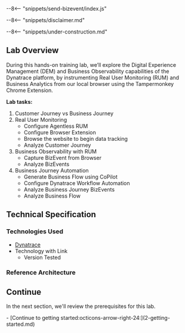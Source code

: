 --8<-- "snippets/send-bizevent/index.js"

--8<-- "snippets/disclaimer.md"

<!--TODO: Before going live, remove the under-construction snippet-->
--8<-- "snippets/under-construction.md"

## Lab Overview

<!--TODO: Update lab overview -->
During this hands-on training lab, we’ll explore the Digital Experience Management (DEM) and Business Observability capabilities of the Dynatrace platform, by instrumenting Real User Monitoring (RUM) and Business Analytics from our local browser using the Tampermonkey Chrome Extension.

<!--TODO: Before going live, finalize lab tasks-->
**Lab tasks:**

1. Customer Journey vs Business Journey
2. Real User Monitoring
    - Configure Agentless RUM
    - Configure Browser Extension
    - Browse the website to begin data tracking
    - Analyze Customer Journey
3. Business Observability with RUM
    - Capture BizEvent from Browser
    - Analyze BizEvents
4. Business Journey Automation
    - Generate Business Flow using CoPilot
    - Configure Dynatrace Workflow Automation
    - Analyze Business Journey BizEvents
    - Analyze Business Flow

## Technical Specification

<!--TODO: Before going live, update technologies used in the lab-->
### Technologies Used
- [Dynatrace](https://www.dynatrace.com/trial)
- Technology with Link
    - Version Tested

<!--TODO: Before going live, update reference architecture in the lab-->
### Reference Architecture

## Continue

In the next section, we'll review the prerequisites for this lab.

<div class="grid cards" markdown>
- [Continue to getting started:octicons-arrow-right-24:](2-getting-started.md)
</div>